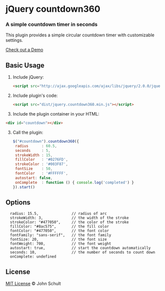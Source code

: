 # jQuery countdown360

### A simple countdown timer in seconds

This plugin provides a simple circular countdown timer with customizable settings.

[Check out a Demo](http://jsfiddle.net/johnschult/gs3WY/)

## Basic Usage

1. Include jQuery:

	```html
	<script src="http://ajax.googleapis.com/ajax/libs/jquery/2.0.0/jquery.min.js"></script>
	```

2. Include plugin's code:

	```html
	<script src="dist/jquery.countdown360.min.js"></script>
	```

3. Include the plugin container in your HTML:

  ```html
  <div id="countdown"></div>
  ```

3. Call the plugin:

	```javascript
   $("#countdown").countdown360({
   	 radius      : 60.5,
     seconds     : 5,
   	 strokeWidth : 15,
     fillColor   : '#0276FD',
     strokeColor : '#003F87',
     fontSize    : 50,
     fontColor   : '#FFFFFF',
     autostart: false,
     onComplete  : function () { console.log('completed') }
   }).start()
	```
## Options

      radius: 15.5,               // radius of arc
      strokeWidth: 3,             // the width of the stroke
      strokeColor: "#477050",     // the color of the stroke
      fillColor: "#8ac575",       // the fill color
      fontColor: "#477050",       // the font color
      fontFamily: "sans-serif",   // the font family
      fontSize: 20,               // the font size
      fontWeight: 700,            // the font weight
      autostart: true,            // start the countdown automatically
      seconds: 10,                // the number of seconds to count down
      onComplete: undefined

## License

[MIT License](http://johnschult.mit-license.org/) © John Schult
